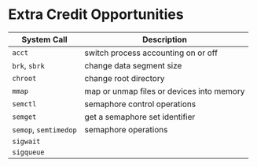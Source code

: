 
# Extra Credit Opportunities

System Call                   | Description
----------------------------- | -----------
```acct```                    | switch process accounting on or off
```brk```, ```sbrk```         | change data segment size
```chroot```                  | change root directory
```mmap```                    | map or unmap files or devices into memory
```semctl```                  | semaphore control operations
```semget```                  | get a semaphore set identifier
```semop```, ```semtimedop``` | semaphore operations
```sigwait```                 |
```sigqueue```                |